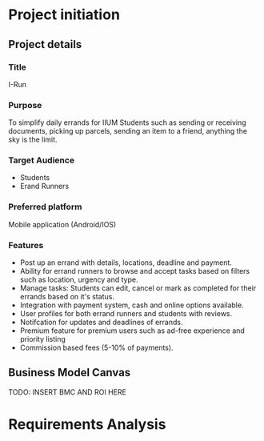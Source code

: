 # Project initiation
## Project details
### Title
I-Run
### Purpose
To simplify daily errands for IIUM Students such as sending or receiving documents, picking up parcels, sending an item to a friend, anything the sky is the limit.
### Target Audience
- Students
- Erand Runners
### Preferred platform
Mobile application (Android/IOS)
### Features
- Post up an errand with details, locations, deadline and payment.
- Ability for errand runners to browse and accept tasks based on filters such as location, urgency and type.
- Manage tasks: Students can edit, cancel or mark as completed for their errands based on it's status.
- Integration with payment system, cash and online options available.
- User profiles for both errand runners and students with reviews.
- Notifcation for updates and deadlines of errands.
- Premium feature for premium users such as ad-free experience and priority listing
- Commission based fees (5-10% of payments).

## Business Model Canvas
TODO: INSERT BMC AND ROI HERE

# Requirements Analysis